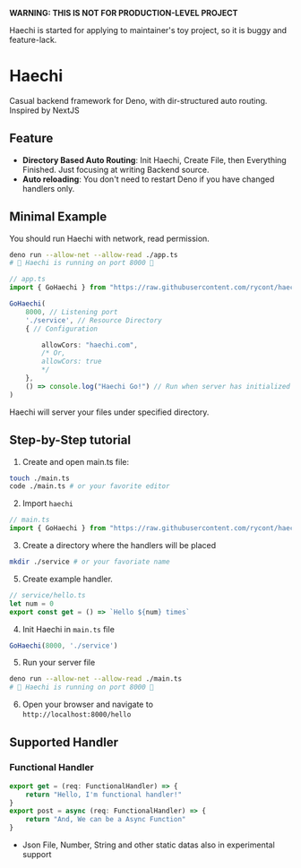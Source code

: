 **WARNING: THIS IS NOT FOR PRODUCTION-LEVEL PROJECT**

Haechi is started for applying to maintainer's toy project, so it is buggy and feature-lack.

# Haechi
Casual backend framework for Deno, with dir-structured auto routing. Inspired by NextJS

## Feature
- **Directory Based Auto Routing**: Init Haechi, Create File, then Everything Finished. Just focusing at writing Backend source. 
- **Auto reloading**: You don't need to restart Deno if you have changed handlers only.

## Minimal Example
You should run Haechi with network, read permission.
```bash
deno run --allow-net --allow-read ./app.ts
# 🚀 Haechi is running on port 8000 🚀
```

```ts
// app.ts
import { GoHaechi } from "https://raw.githubusercontent.com/rycont/haechi/main/main.ts";

GoHaechi(
    8000, // Listening port
    './service', // Resource Directory
    { // Configuration

        allowCors: "haechi.com",
        /* Or,
        allowCors: true
        */
    },
    () => console.log("Haechi Go!") // Run when server has initialized
)
```

Haechi will server your files under specified directory.

## Step-by-Step tutorial
1. Create and open main.ts file:
```bash
touch ./main.ts
code ./main.ts # or your favorite editor
```

2. Import `haechi`
```ts
// main.ts
import { GoHaechi } from "https://raw.githubusercontent.com/rycont/haechi/main/main.ts";
```

3. Create a directory where the handlers will be placed
```bash
mkdir ./service # or your favoriate name
```

5. Create example handler.   
```ts
// service/hello.ts
let num = 0
export const get = () => `Hello ${num} times`
```

4. Init Haechi in `main.ts` file
```ts
GoHaechi(8000, './service')
```

5. Run your server file
```bash
deno run --allow-net --allow-read ./main.ts
# 🚀 Haechi is running on port 8000 🚀
```

6. Open your browser and navigate to   
`http://localhost:8000/hello`


## Supported Handler
### Functional Handler
```ts
export get = (req: FunctionalHandler) => {
    return "Hello, I'm functional handler!"
}
export post = async (req: FunctionalHandler) => {
    return "And, We can be a Async Function"
}
```
+ Json File, Number, String and other static datas also  in experimental support
